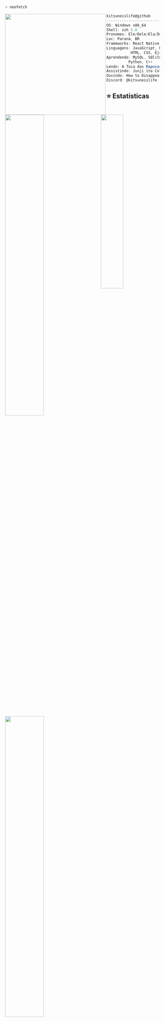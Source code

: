```zsh
> neofetch
```

<img align="left" src="https://cdn.discordapp.com/attachments/786213920917422130/1145803097789190247/Ena_talking.gif?width=1000" width="327" /> 

```csharp
kitsuneislife@github
-------------------------
OS: Windows x86_64
Shell: zsh 5.8
Pronomes: Ele/Dele/Ela/Dela
Loc: Paraná, BR
Frameworks: React Native, Express
Linguagens: JavaScript, Node.js,
           HTML, CSS, Ejs
Aprendendo: MySQL, SQlite
          Python, C++
Lendo: A Toca das Raposas (Nora Sakavic)
Assistindo: Junji ito Collection
Ouvindo: How to Disappear
Discord: @kitsuneislife
```


## ⭐ Estatísticas

<img align="right" width="38%" src="https://images-wixmp-ed30a86b8c4ca887773594c2.wixmp.com/f/e7df560a-6370-4c90-bf45-730a73491bbb/dfxhkt9-31e79daf-1ee8-44b0-853a-7214b6addad2.png/v1/fit/w_828,h_1538/kafka_render__honkai__star_rail__by_criticalgalaxy_dfxhkt9-414w-2x.png?token=eyJ0eXAiOiJKV1QiLCJhbGciOiJIUzI1NiJ9.eyJzdWIiOiJ1cm46YXBwOjdlMGQxODg5ODIyNjQzNzNhNWYwZDQxNWVhMGQyNmUwIiwiaXNzIjoidXJuOmFwcDo3ZTBkMTg4OTgyMjY0MzczYTVmMGQ0MTVlYTBkMjZlMCIsIm9iaiI6W1t7ImhlaWdodCI6Ijw9Mjg0NyIsInBhdGgiOiJcL2ZcL2U3ZGY1NjBhLTYzNzAtNGM5MC1iZjQ1LTczMGE3MzQ5MWJiYlwvZGZ4aGt0OS0zMWU3OWRhZi0xZWU4LTQ0YjAtODUzYS03MjE0YjZhZGRhZDIucG5nIiwid2lkdGgiOiI8PTE1MzMifV1dLCJhdWQiOlsidXJuOnNlcnZpY2U6aW1hZ2Uub3BlcmF0aW9ucyJdfQ.ZBQ32_gWDXtRcp5LorfYxaCbncGnXiPjzazrMDwCsrs"/>

  <a href="https://github.com/kitsuneislife"><img width="50%" src="https://github-readme-stats.vercel.app/api?username=kitsuneislife&theme=radical&title_color=ff3068?"></a>
  <a href="https://github.com/kitsuneislife"><img width="50%" src="http://github-readme-streak-stats.herokuapp.com/?user=kitsuneislife&theme=radical&date_format=M%20j%5B%2C%20Y%5D&ring=ff3068&fire=ff3068&sideNums=ff3068"></a>

  <br><br><br><br><br><br><br><br><br><br><br><br>
## 🎮 Tente pressionar o botão e descer a página

<div style="background:white;">
<img src="https://toy.aoaoao.me/image" width="300"/> 

<br><a href="https://toy.aoaoao.me/control?button=2&callback=https://github.com/Giingu"><img src="https://raw.githubusercontent.com/Giingu/Giingu/main/images/blank.png" width="35"/><img src="https://raw.githubusercontent.com/Giingu/Giingu/main/images/up.png" width="35"/></a>
<br><a href="https://toy.aoaoao.me/control?button=1&callback=https://github.com/Giingu"><img src="https://raw.githubusercontent.com/Giingu/Giingu/main/images/left.png" width="35"/></a><img src="https://raw.githubusercontent.com/Giingu/Giingu/main/images/blank.png" width="35"/><a href="https://toy.aoaoao.me/control?button=0&callback=https://github.com/Giingu"><img src="https://raw.githubusercontent.com/Giingu/Giingu/main/images/right.png" width="35"/></a><img src="https://raw.githubusercontent.com/Giingu/Giingu/main/images/blank.png" width="35"/><img src="https://raw.githubusercontent.com/Giingu/Giingu/main/images/blank.png" width="35"/><img src="https://raw.githubusercontent.com/Giingu/Giingu/main/images/blank.png" width="35"/><a href="https://toy.aoaoao.me/control?button=5&callback=https://github.com/Giingu"><img src="https://raw.githubusercontent.com/Giingu/Giingu/main/images/B.png" width="35"/></a> <a href="https://toy.aoaoao.me/control?button=4&callback=https://github.com/Giingu"><img src="https://raw.githubusercontent.com/Giingu/Giingu/main/images/A.png" width="35"/></a>
<br><a href="https://toy.aoaoao.me/control?button=3&callback=https://github.com/Giingu"><img src="https://raw.githubusercontent.com/Giingu/Giingu/main/images/blank.png" width="35"/><img src="https://raw.githubusercontent.com/Giingu/Giingu/main/images/down.png" width="35"/></a>
<br><img src="https://raw.githubusercontent.com/Giingu/Giingu/main/images/blank.png" width="35"/><img src="https://raw.githubusercontent.com/Giingu/Giingu/main/images/blank.png" width="35"/><a href="https://toy.aoaoao.me/control?button=6&callback=https://github.com/Giingu"><img src="https://raw.githubusercontent.com/Giingu/Giingu/main/images/select.png" height="35"/></a> <a href="https://toy.aoaoao.me/control?button=7&callback=https://github.com/Giingu"><img src="https://raw.githubusercontent.com/Giingu/Giingu/main/images/start.png" height="35" /></a>
  </div>
  </div>
